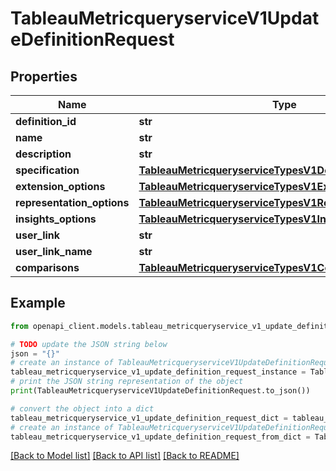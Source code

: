 # TableauMetricqueryserviceV1UpdateDefinitionRequest


## Properties

Name | Type | Description | Notes
------------ | ------------- | ------------- | -------------
**definition_id** | **str** |  | [optional] 
**name** | **str** |  | [optional] 
**description** | **str** |  | [optional] 
**specification** | [**TableauMetricqueryserviceTypesV1DefinitionSpecification**](TableauMetricqueryserviceTypesV1DefinitionSpecification.md) |  | [optional] 
**extension_options** | [**TableauMetricqueryserviceTypesV1ExtensionOptions**](TableauMetricqueryserviceTypesV1ExtensionOptions.md) |  | [optional] 
**representation_options** | [**TableauMetricqueryserviceTypesV1RepresentationOptions**](TableauMetricqueryserviceTypesV1RepresentationOptions.md) |  | [optional] 
**insights_options** | [**TableauMetricqueryserviceTypesV1InsightsOptions**](TableauMetricqueryserviceTypesV1InsightsOptions.md) |  | [optional] 
**user_link** | **str** |  | [optional] 
**user_link_name** | **str** |  | [optional] 
**comparisons** | [**TableauMetricqueryserviceTypesV1Comparisons**](TableauMetricqueryserviceTypesV1Comparisons.md) |  | [optional] 

## Example

```python
from openapi_client.models.tableau_metricqueryservice_v1_update_definition_request import TableauMetricqueryserviceV1UpdateDefinitionRequest

# TODO update the JSON string below
json = "{}"
# create an instance of TableauMetricqueryserviceV1UpdateDefinitionRequest from a JSON string
tableau_metricqueryservice_v1_update_definition_request_instance = TableauMetricqueryserviceV1UpdateDefinitionRequest.from_json(json)
# print the JSON string representation of the object
print(TableauMetricqueryserviceV1UpdateDefinitionRequest.to_json())

# convert the object into a dict
tableau_metricqueryservice_v1_update_definition_request_dict = tableau_metricqueryservice_v1_update_definition_request_instance.to_dict()
# create an instance of TableauMetricqueryserviceV1UpdateDefinitionRequest from a dict
tableau_metricqueryservice_v1_update_definition_request_from_dict = TableauMetricqueryserviceV1UpdateDefinitionRequest.from_dict(tableau_metricqueryservice_v1_update_definition_request_dict)
```
[[Back to Model list]](../README.md#documentation-for-models) [[Back to API list]](../README.md#documentation-for-api-endpoints) [[Back to README]](../README.md)


